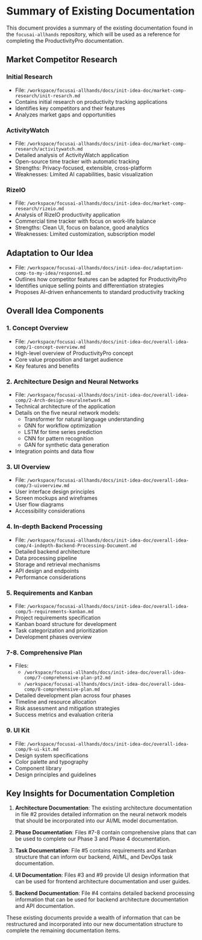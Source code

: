 # Summary of Existing Documentation

This document provides a summary of the existing documentation found in the `focusai-allhands` repository, which will be used as a reference for completing the ProductivityPro documentation.

## Market Competitor Research

### Initial Research
- File: `/workspace/focusai-allhands/docs/init-idea-doc/market-comp-research/init-resarch.md`
- Contains initial research on productivity tracking applications
- Identifies key competitors and their features
- Analyzes market gaps and opportunities

### ActivityWatch
- File: `/workspace/focusai-allhands/docs/init-idea-doc/market-comp-research/activitywatch.md`
- Detailed analysis of ActivityWatch application
- Open-source time tracker with automatic tracking
- Strengths: Privacy-focused, extensible, cross-platform
- Weaknesses: Limited AI capabilities, basic visualization

### RizeIO
- File: `/workspace/focusai-allhands/docs/init-idea-doc/market-comp-research/rizeio.md`
- Analysis of RizeIO productivity application
- Commercial time tracker with focus on work-life balance
- Strengths: Clean UI, focus on balance, good analytics
- Weaknesses: Limited customization, subscription model

## Adaptation to Our Idea

- File: `/workspace/focusai-allhands/docs/init-idea-doc/adaptation-comp-to-my-idea/response1.md`
- Outlines how competitor features can be adapted for ProductivityPro
- Identifies unique selling points and differentiation strategies
- Proposes AI-driven enhancements to standard productivity tracking

## Overall Idea Components

### 1. Concept Overview
- File: `/workspace/focusai-allhands/docs/init-idea-doc/overall-idea-comp/1-concept-overview.md`
- High-level overview of ProductivityPro concept
- Core value proposition and target audience
- Key features and benefits

### 2. Architecture Design and Neural Networks
- File: `/workspace/focusai-allhands/docs/init-idea-doc/overall-idea-comp/2-Arch-design-neuralnetwork.md`
- Technical architecture of the application
- Details on the five neural network models:
  - Transformer for natural language understanding
  - GNN for workflow optimization
  - LSTM for time series prediction
  - CNN for pattern recognition
  - GAN for synthetic data generation
- Integration points and data flow

### 3. UI Overview
- File: `/workspace/focusai-allhands/docs/init-idea-doc/overall-idea-comp/3-uivoerview.md`
- User interface design principles
- Screen mockups and wireframes
- User flow diagrams
- Accessibility considerations

### 4. In-depth Backend Processing
- File: `/workspace/focusai-allhands/docs/init-idea-doc/overall-idea-comp/4-indepth-Backend-Processing-Document.md`
- Detailed backend architecture
- Data processing pipeline
- Storage and retrieval mechanisms
- API design and endpoints
- Performance considerations

### 5. Requirements and Kanban
- File: `/workspace/focusai-allhands/docs/init-idea-doc/overall-idea-comp/5-requirements-kanban.md`
- Project requirements specification
- Kanban board structure for development
- Task categorization and prioritization
- Development phases overview

### 7-8. Comprehensive Plan
- Files: 
  - `/workspace/focusai-allhands/docs/init-idea-doc/overall-idea-comp/7-comprehensive-plan-pt2.md`
  - `/workspace/focusai-allhands/docs/init-idea-doc/overall-idea-comp/8-comprehensive-plan.md`
- Detailed development plan across four phases
- Timeline and resource allocation
- Risk assessment and mitigation strategies
- Success metrics and evaluation criteria

### 9. UI Kit
- File: `/workspace/focusai-allhands/docs/init-idea-doc/overall-idea-comp/9-ui-kit.md`
- Design system specifications
- Color palette and typography
- Component library
- Design principles and guidelines

## Key Insights for Documentation Completion

1. **Architecture Documentation**: The existing architecture documentation in file #2 provides detailed information on the neural network models that should be incorporated into our AI/ML model documentation.

2. **Phase Documentation**: Files #7-8 contain comprehensive plans that can be used to complete our Phase 3 and Phase 4 documentation.

3. **Task Documentation**: File #5 contains requirements and Kanban structure that can inform our backend, AI/ML, and DevOps task documentation.

4. **UI Documentation**: Files #3 and #9 provide UI design information that can be used for frontend architecture documentation and user guides.

5. **Backend Documentation**: File #4 contains detailed backend processing information that can be used for backend architecture documentation and API documentation.

These existing documents provide a wealth of information that can be restructured and incorporated into our new documentation structure to complete the remaining documentation items.